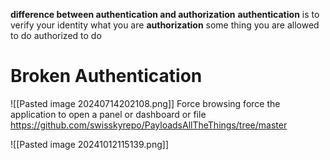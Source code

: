 **difference between authentication and authorization** 
**authentication** is to verify your identity what you are 
**authorization**   some thing you are allowed to do authorized to do 


# **Broken Authentication**
![[Pasted image 20240714202108.png]]
Force browsing 
force the application to open a panel or dashboard or file 
https://github.com/swisskyrepo/PayloadsAllTheThings/tree/master

![[Pasted image 20241012115139.png]]